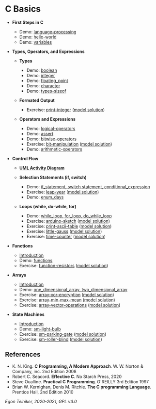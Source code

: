 # C Basics

* **First Steps in C**    
    * Demo: [language-processing](https://github.com/teiniker/teiniker-lectures-computerscience/tree/master/c-basics/introduction/language_processing)
    * Demo: [hello-world](https://github.com/teiniker/teiniker-lectures-computerscience/tree/master/c-basics/introduction/hello-world)   
    * Demo: [variables](https://github.com/teiniker/teiniker-lectures-computerscience/tree/master/c-basics/introduction/variables)
        
* **Types, Operators, and Expressions**
    * **Types**
        * Demo: [boolean](https://github.com/teiniker/teiniker-lectures-computerscience/tree/master/c-basics/types-operators-expressions/types/boolean)
        * Demo: [integer](https://github.com/teiniker/teiniker-lectures-computerscience/tree/master/c-basics/types-operators-expressions/types/integer)
        * Demo: [floating_point](https://github.com/teiniker/teiniker-lectures-computerscience/tree/master/c-basics/types-operators-expressions/types/floating-point)
        * Demo: [character](https://github.com/teiniker/teiniker-lectures-computerscience/tree/master/c-basics/types-operators-expressions/types/character)
        * Demo: [types-sizeof](https://github.com/teiniker/teiniker-lectures-computerscience/tree/master/c-basics/types-operators-expressions/types/types-sizeof)
        
    * **Formated Output**    
        * Exercise: [print-integer](https://github.com/teiniker/teiniker-lectures-computerscience/tree/master/c-basics/types-operators-expressions/formated-output/print-integer-exercise)
        ([model solution](https://github.com/teiniker/teiniker-lectures-computerscience/tree/master/c-basics/types-operators-expressions/formated-output/print-integer))  

    * **Operators and Expressions**
        * Demo: [logical-operators](https://github.com/teiniker/teiniker-lectures-computerscience/tree/master/c-basics/types-operators-expressions/operators/logical-operators)  
        * Demo: [assert](https://github.com/teiniker/teiniker-lectures-computerscience/tree/master/c-basics/types-operators-expressions/operators/assert)
        * Demo: [bitwise-operators](https://github.com/teiniker/teiniker-lectures-computerscience/tree/master/c-basics/types-operators-expressions/operators/bitwise-operators)
        * Exercise: [bit-manipulation](https://github.com/teiniker/teiniker-lectures-computerscience/tree/master/c-basics/types-operators-expressions/operators/bit-manipulation-exercise)
        ([model solution](https://github.com/teiniker/teiniker-lectures-computerscience/tree/master/c-basics/types-operators-expressions/operators/bit-manipulation))
        * Demo: [arithmetic-operators](https://github.com/teiniker/teiniker-lectures-computerscience/tree/master/c-basics/types-operators-expressions/operators/arithmetic-operators)
         

* **Control Flow**
    * [**UML Activity Diagram**](https://github.com/teiniker/teiniker-lectures-computerscience/blob/master/configuration-management/documentation/uml/UML-Activity-Diagram.md) 
    * **Selection Statements (if, switch)**
        * Demo: [if_statement, switch statement, conditional_expression](https://github.com/teiniker/teiniker-lectures-computerscience/tree/master/c-basics/control-flow/selection)
        * Exercise: [leap-year](https://github.com/teiniker/teiniker-lectures-computerscience/tree/master/c-basics/control-flow/selection/leap-year-exercise)
        ([model solution](https://github.com/teiniker/teiniker-lectures-computerscience/tree/master/c-basics/control-flow/selection/leap-year))
         * Demo: [enum_days](https://github.com/teiniker/teiniker-lectures-computerscience/tree/master/c-basics/control-flow/selection/enumerations)

    * **Loops (while, do-while, for)**   
        * Demo: [while_loop, for_loop, do_while_loop](https://github.com/teiniker/teiniker-lectures-computerscience/tree/master/c-basics/control-flow/loops)
        * Exercise: [arduino-sketch](https://github.com/teiniker/teiniker-lectures-computerscience/tree/master/c-basics/control-flow/loops/arduino-sketch-exercise)
        ([model solution](https://github.com/teiniker/teiniker-lectures-computerscience/tree/master/c-basics/control-flow/loops/arduino-sketch))    
        * Exercise: [print-ascii-table](https://github.com/teiniker/teiniker-lectures-computerscience/tree/master/c-basics/control-flow/loops/print-ascii-table-exercise)
        ([model solution](https://github.com/teiniker/teiniker-lectures-computerscience/tree/master/c-basics/control-flow/loops/print-ascii-table))    
        * Exercise: [little-gauss](https://github.com/teiniker/teiniker-lectures-computerscience/tree/master/c-basics/control-flow/loops/little-gauss-exercise)
        ([model solution](https://github.com/teiniker/teiniker-lectures-computerscience/tree/master/c-basics/control-flow/loops/little-gauss))
        * Exercise: [time-counter](https://github.com/teiniker/teiniker-lectures-computerscience/tree/master/c-basics/control-flow/loops/time-counter-exercise)
        ([model solution](https://github.com/teiniker/teiniker-lectures-computerscience/tree/master/c-basics/control-flow/loops/time-counter))        
            
* **Functions**
    * [Introduction](https://github.com/teiniker/teiniker-lectures-computerscience/blob/master/c-basics/functions/README.md) 
    * Demo: [functions](https://github.com/teiniker/teiniker-lectures-computerscience/tree/master/c-basics/functions)
    * Exercise: [function-resistors](https://github.com/teiniker/teiniker-lectures-computerscience/tree/master/c-basics/functions/function-resistors-exercise)
        ([model solution](https://github.com/teiniker/teiniker-lectures-computerscience/tree/master/c-basics/functions/function-resistors))
      
* **Arrays**
    * [Introduction](https://github.com/teiniker/teiniker-lectures-computerscience/blob/master/c-basics/arrays/README.md)
    * Demo: [one_dimensional_array, two_dimensional_array](https://github.com/teiniker/teiniker-lectures-computerscience/tree/master/c-basics/arrays)
    * Exercise: [array-xor-encryption](https://github.com/teiniker/teiniker-lectures-computerscience/tree/master/c-basics/arrays/array-xor-encryption-exercise)
        ([model solution](https://github.com/teiniker/teiniker-lectures-computerscience/tree/master/c-basics/arrays/array-xor-encryption))
    * Exercise: [array-min-max-mean](https://github.com/teiniker/teiniker-lectures-computerscience/tree/master/c-basics/arrays/array-min-max-mean-exercise)
        ([model solution](https://github.com/teiniker/teiniker-lectures-computerscience/tree/master/c-basics/arrays/array-min-max-mean))
    * Exercise: [array-vector-operations](https://github.com/teiniker/teiniker-lectures-computerscience/tree/master/c-basics/arrays/array-vector-operations-exercise)
         ([model solution](https://github.com/teiniker/teiniker-lectures-computerscience/tree/master/c-basics/arrays/array-vector-operations))


* **State Machines**
   * [Introduction](https://github.com/teiniker/teiniker-lectures-computerscience/blob/master/c-basics/statemachine/README.md)  
   * Demo: [sm-light-bulb](https://github.com/teiniker/teiniker-lectures-computerscience/tree/master/c-basics/statemachine)
   * Exercise: [sm-parking-gate](https://github.com/teiniker/teiniker-lectures-computerscience/tree/master/c-basics/statemachine/sm-parking-gate-exercise)
      ([model solution](https://github.com/teiniker/teiniker-lectures-computerscience/tree/master/c-basics/statemachine/sm-parking-gate))
   * Exercise: [sm-roller-blind](https://github.com/teiniker/teiniker-lectures-computerscience/tree/master/c-basics/statemachine/sm-roller-blind-exercise)
      ([model solution](https://github.com/teiniker/teiniker-lectures-computerscience/tree/master/c-basics/statemachine/sm-roller-blind))
      

## References
* K. N. King. **C Programming, A Modern Approach**. W. W. Norton & Company, inc. 2nd Edition 2008
* Robert C. Seacord. **Effective C**. No Starch Press, 2020
* Steve Oualline. **Practical C Programming**. O'REILLY 3rd Edition 1997
* Brian W. Kernighan, Denis M. Ritchie. **The C programming Language**. Prentice Hall, 2nd Edition 2010

*Egon Teiniker, 2020-2021, GPL v3.0* 
